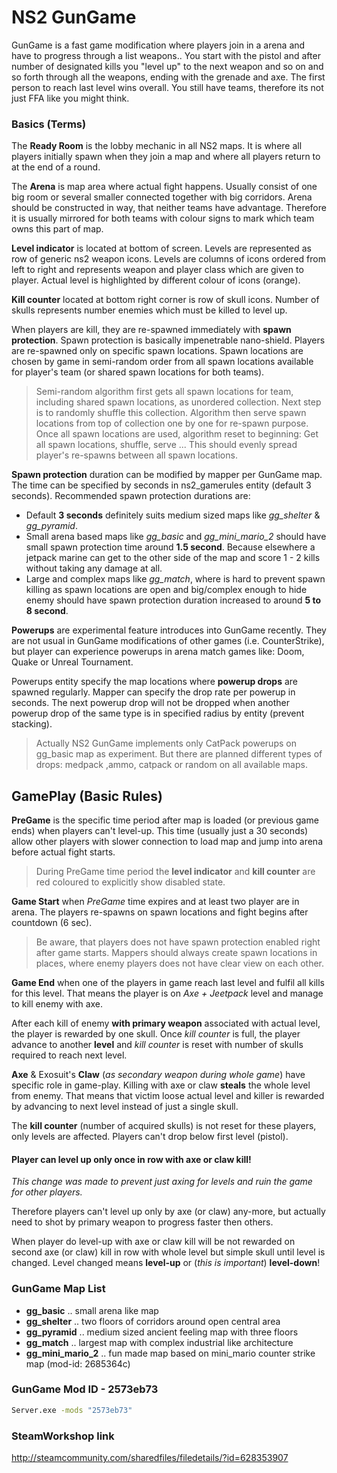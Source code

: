 # NS2 GunGame

GunGame is a fast game modification where players join in a arena and have to progress through a list weapons.. You start with the pistol and after number of designated kills you "level up" to the next weapon and so on and so forth through all the weapons, ending with the grenade and axe. The first person to reach last level wins overall. You still have teams, therefore its not just FFA like you might think.

### Basics (Terms)

The **Ready Room** is the lobby mechanic in all NS2 maps. It is where all players initially spawn when they join a map and where all players return to at the end of a round.

The **Arena** is map area where actual fight happens. Usually consist of one big room or several smaller connected together with big corridors. Arena should be constructed in way, that neither teams have advantage. Therefore it is usually mirrored for both teams with colour signs to mark which team owns this part of map.

**Level indicator** is located at bottom of screen. Levels are represented as row of generic ns2 weapon icons. Levels are columns of icons ordered from left to right and represents weapon and player class which are given to player. Actual level is highlighted by different colour of icons (orange).

**Kill counter** located at bottom right corner is row of skull icons. Number of skulls represents number enemies which must be killed to level up.

When players are kill, they are re-spawned immediately with **spawn protection**.
Spawn protection is basically impenetrable nano-shield. Players are re-spawned only on specific spawn locations. Spawn locations are chosen by game in semi-random order from all spawn locations available for player's team (or shared spawn locations for both teams).
> Semi-random algorithm first gets all spawn locations for team, including shared spawn locations, as unordered collection. Next step is to randomly shuffle this collection. Algorithm then serve spawn locations from top of collection one by one for re-spawn purpose. Once all spawn locations are used, algorithm reset to beginning: Get all spawn locations, shuffle, serve ... This should evenly spread player's re-spawns between all spawn locations.

**Spawn protection** duration can be modified by mapper per GunGame map. The time can be specified by seconds in ns2_gamerules entity  (default 3 seconds). Recommended spawn protection durations are:
* Default **3 seconds** definitely suits medium sized maps like *gg_shelter* & *gg_pyramid*.
* Small arena based maps like *gg_basic* and *gg_mini_mario_2* should have small spawn protection time around **1.5 second**. Because elsewhere a jetpack marine can get to the other side of the map and score 1 - 2 kills without taking any damage at all.
* Large and complex maps like *gg_match*, where is hard to prevent spawn killing as spawn locations are open and big/complex enough to hide enemy should have spawn protection duration increased to around **5 to 8 second**.

**Powerups** are experimental feature introduces into GunGame recently. They are not usual in GunGame modifications of other games (i.e. CounterStrike), but player can experience powerups in arena match games like: Doom, Quake or Unreal Tournament. 

Powerups entity specify the map locations where **powerup drops** are spawned regularly. Mapper can specify the drop rate per powerup in seconds. The next powerup drop will not be dropped when another powerup drop of the same type is in specified radius by entity (prevent stacking).

>Actually NS2 GunGame implements only CatPack powerups on gg_basic map as experiment. But there are planned different types of drops: medpack ,ammo, catpack or random on all available maps.

## GamePlay (Basic Rules)

**PreGame** is the specific time period after map is loaded (or previous game ends) when players can't level-up. This time (usually just a 30 seconds) allow other players with slower connection to load map and jump into arena before actual fight starts.
>During PreGame time period the **level indicator** and **kill counter** are red coloured to explicitly show disabled state.

**Game Start** when *PreGame* time expires and at least two player are in arena. The players re-spawns on spawn locations and fight begins after countdown (6 sec).
>Be aware, that players does not have spawn protection enabled right after game starts. Mappers should always create spawn locations in places, where enemy players does not have clear view on each other.

**Game End** when one of the players in game reach last level and fulfil all kills for this level. That means the player is on *Axe + Jeetpack* level and manage to kill enemy with axe.

After each kill of enemy **with primary weapon** associated with actual level, the player is rewarded by one skull. Once *kill counter* is full, the player advance to another **level** and *kill counter* is reset with number of skulls required to reach next level.

**Axe** & Exosuit's **Claw** (*as secondary weapon during whole game*) have specific role in game-play. Killing with axe or claw **steals** the whole level from enemy. That means that victim loose actual level and killer is rewarded by advancing to next level instead of just a single skull. 

The **kill counter** (number of acquired skulls) is not reset for these players, only levels are affected. Players can't drop below first level (pistol).

#### Player can level up only once in row with axe or claw kill! 
*This change was made to prevent just axing for levels and ruin the game for other players.*

Therefore players can't level up only by axe (or claw) any-more, but actually need to shot by primary weapon to progress faster then others.

When player do level-up with axe or claw kill will be not rewarded on second axe (or claw) kill in row with whole level but simple skull until level is changed. Level changed means **level-up** or (*this is important*) **level-down**!

### GunGame Map List

* **gg_basic** .. small arena like map
* **gg_shelter** .. two floors of corridors around open central area
* **gg_pyramid** .. medium sized ancient feeling map with three floors
* **gg_match** .. largest map with complex industrial like architecture
* **gg_mini_mario_2** .. fun made map based on mini_mario counter strike map (mod-id: 2685364c)


### GunGame Mod ID - 2573eb73
```sh
Server.exe -mods "2573eb73"
```

### SteamWorkshop link

http://steamcommunity.com/sharedfiles/filedetails/?id=628353907